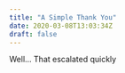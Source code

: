 ```yaml
---
title: "A Simple Thank You"
date: 2020-03-08T13:03:34Z
draft: false
---
```


Well... That escalated quickly
